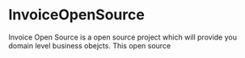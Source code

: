# InvoiceOpenSource
Invoice Open Source is a open source project which will provide you domain level business obejcts. This open source 
